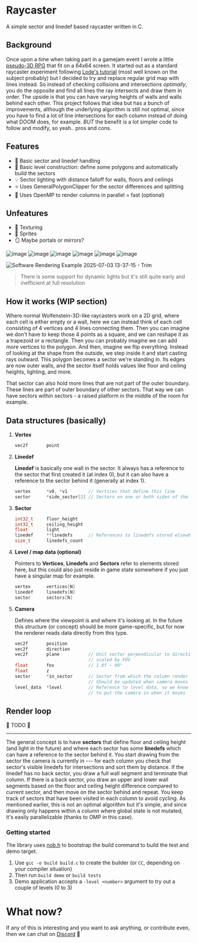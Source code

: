 
# Raycaster

A simple sector and linedef based raycaster written in C.

## Background
Once upon a time when taking part in a gamejam event I wrote a little [pseudo-3D RPG](https://eigen.itch.io/sunless-isle) that fit on a 64x64 screen. It started out as a standard raycaster experiment following [Lode's tutorial](https://lodev.org/cgtutor/raycasting.html) (most well known on the subject probably) but I decided to try and replace regular grid map with lines instead. So instead of checking collisions and intersections *optimally*, you do the opposite and find all lines the ray intersects and draw them in order. The upside is that you can have varying heights of walls and walls behind each other. This project follows that idea but has a bunch of improvements, although the underlying algorithm is still not optimal, since you have to find a lot of line intersections for each column instead of doing what DOOM does, for example. *BUT* the benefit is a lot simpler code to follow and modify, so yeah.. pros and cons.

## Features
* :black_square_button: Basic sector and linedef handling
* 🚧 Basic level construction: define some polygons and automatically build the sectors
* 💡 Sector lighting with distance falloff for walls, floors and ceilings
* ⭐ Uses GeneralPolygonClipper for the sector differences and splitting
* :dash: Uses OpenMP to render columns in parallel = fast (optional)

## Unfeatures
* 🧱 Texturing
* 🌲 Sprites
* 🪞 Maybe portals or mirrors?

![image](https://github.com/user-attachments/assets/94be15ab-71d8-4956-b850-2ef8935f49d4)
![image](https://github.com/user-attachments/assets/6a2ae674-7da7-49c7-9dc1-e59675c8c460)
![image](https://github.com/user-attachments/assets/fef181fa-d4b3-49cd-9148-dcaed470c521)
![image](https://github.com/user-attachments/assets/d8273d82-c590-4c58-a8dd-3c396a5b1353)
![image](https://github.com/user-attachments/assets/2dd0107c-3aca-4c2f-8cbf-b8003d274dfd)
![image](https://github.com/user-attachments/assets/5a0f7275-709e-414f-873e-7df03bea65fb)

![Software Rendering Example 2025-07-03 13-37-15 - Trim](https://github.com/user-attachments/assets/974dcb5b-bd42-42ac-b19a-301926de7ad0)
> There is some support for dynamic lights but it's still quite early and inefficient at full resolution

## How it works (WIP section)
Where normal Wolfenstein-3D-like raycasters work on a 2D grid, where each cell is either empty or a wall, here we can instead think of each cell consisting of 4 vertices and 4 lines connecting them. Then you can imagine we don't have to keep those 4 points as a square, and we can reshape it as a trapezoid or a rectangle. Then you can probably imagine we can add more vertices to the polygon. And then, imagine we flip everything. Instead of looking at the shape from the outside, we step inside it and start casting rays outward. This polygon becomes a sector we're standing in. Its edges are now outer walls, and the sector itself holds values like floor and ceiling heights, lighting, and more.

That sector can also hold more lines that are not part of the outer boundary. These lines are part of outer boundary of other sectors. That way we can have sectors within sectors - a raised platform in the middle of the room for example.

## Data structures (basically)
1. **Vertex**
    ```c
    vec2f       point
    ```
2. **Linedef**
   
    **Linedef** is basically one wall in the sector. It always has a reference to the sector that first created it (at index 0), but it can also have a reference to the sector behind it (generally at index 1).
    ```c
    vertex      *v0, *v1        // Vertices that define this line
    sector      *side_sector[2] // Sectors on one or both sides of the line
    ```
4. **Sector**
    ```c
    int32_t     floor_height
    int32_t     ceiling_height
    float       light
    linedef     **linedefs      // References to linedefs stored elsewhere
    size_t      linedefs_count
    ```
5. **Level / map data (optional)**
   
    Pointers to **Vertices**, **Linedefs** and **Sectors** refer to elements stored here, but this could also just reside in game state somewhere if you just have a singular map for example.
    ```c
    vertex      vertices[N]
    linedef     linedefs[N]
    sector      sectors[N]
    ```
6. **Camera**
   
    Defines where the viewpoint is and where it's looking at. In the future this structure (or concept) should be more game-specific, but for now the renderer reads data directly from this type.
    ```c
    vec2f       position
    vec2f       direction
    vec2f       plane           // Unit vector perpendicular to direction,
                                // scaled by FOV
    float       fov             // 1.0f ~ 90°
    float       z
    sector      *in_sector      // Sector from which the column render loop begins
                                // Should be updated when camera moves
    level_data  *level          // Reference to level data, so we know what sector
                                // to put the camera in when it moves
    ```

## Render loop
:construction: TODO :construction:

---
The general concept is to have **sectors** that define floor and ceiling height (and light in the future) and where each sector has some **linedefs** which can have a reference to the sector behind it. You start drawing from the sector the camera is currently in --- for each column you check that sector's visible linedefs for intersections and sort them by distance. If the linedef has no back sector, you draw a full wall segment and terminate that column. If there is a back sector, you draw an upper and lower wall segments based on the floor and ceiling height difference compared to current sector, and then move on the sector behind and repeat. You keep track of sectors that have been visited in each column to avoid cycling. As mentioned earlier, this is not an optimal algorithm but it's simple, and since drawing only happens within a column where global state is not mutated, it's easily parallelizable (thanks to OMP in this case).

### Getting started
The library uses [nob.h](https://github.com/tsoding/nob.h) to bootstrap the build command to build the test and demo target.

1. Use `gcc -o build build.c` to create the builder (or `CC`, depending on your compiler situation)
2. Then run `build demo` or `build tests`
3. Demo application accepts a `-level <number>` argument to try out a couple of levels (0 to 3)

# What now?
If any of this is interesting and you want to ask anything, or contribute even, then we can chat on [Discord](https://discord.gg/X379hyV37f) 👋
